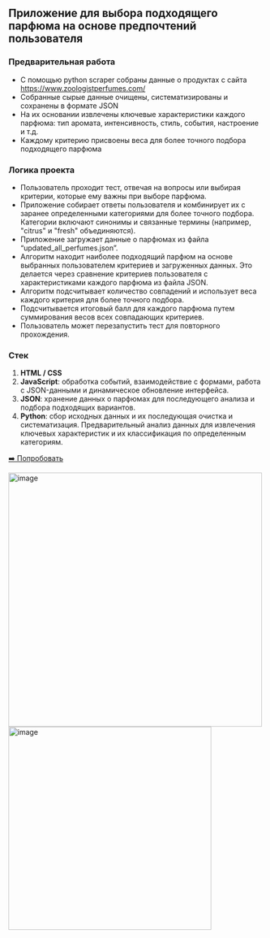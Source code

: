 ## Приложение для выбора подходящего парфюма на основе предпочтений пользователя

### Предварительная работа
- С помощью python scraper собраны данные о продуктах с сайта https://www.zoologistperfumes.com/
- Cобранные сырые данные очищены, систематизированы и сохранены в формате JSON
- На их основании извлечены ключевые характеристики каждого парфюма: тип аромата, интенсивность, стиль, события, настроение и т.д.
- Каждому критерию присвоены веса для более точного подбора подходящего парфюма

### Логика проекта
- Пользователь проходит тест, отвечая на вопросы или выбирая критерии, которые ему важны при выборе парфюма.
- Приложение собирает ответы пользователя и комбинирует их с заранее определенными категориями для более точного подбора. Категории  включают синонимы и связанные термины (например, "citrus" и "fresh" объединяются).
- Приложение загружает данные о парфюмах из файла “updated_all_perfumes.json”.
- Алгоритм находит наиболее подходящий парфюм на основе выбранных пользователем критериев и загруженных данных. Это делается через сравнение критериев пользователя с характеристиками каждого парфюма из файла JSON.
- Алгоритм подсчитывает количество совпадений и использует веса каждого критерия для более точного подбора.
- Подсчитывается итоговый балл для каждого парфюма путем суммирования весов всех совпадающих критериев.
- Пользователь может перезапустить тест для повторного прохождения.

### Стек
1. **HTML / CSS**
3. **JavaScript**: обработка событий, взаимодействие с формами, работа с JSON-данными и динамическое обновление интерфейса.
4. **JSON**: хранение данных о парфюмах для последующего анализа и подбора подходящих вариантов.
5. **Python**: сбор исходных данных и их последующая очистка и систематизация. Предварительный анализ данных для извлечения ключевых характеристик и их классификация по определенным категориям.


[➡️ Попробовать](https://saltilo.github.io/saltilo/Zoologist/index.html)

<img width="500" alt="image" src="https://github.com/saltilo/saltilo/assets/115881786/47c004dd-f3d7-4995-ba3a-8639f1edcc50">

<img width="400" alt="image" src="https://github.com/saltilo/saltilo/assets/115881786/38ee396b-2a96-4dbd-97b4-56ffe1114622">


